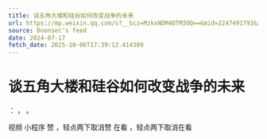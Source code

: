 ```yaml
---
title: 谈五角大楼和硅谷如何改变战争的未来
url: https://mp.weixin.qq.com/s?__biz=MzkxNDM4OTM3OQ==&mid=2247491793&idx=1&sn=c4e26785605e7baaaea7e63d2104dd29
source: Doonsec's feed
date: 2024-07-17
fetch_date: 2025-10-06T17:39:12.414309
---
```


# 谈五角大楼和硅谷如何改变战争的未来

：
，
。

视频
小程序
赞
，轻点两下取消赞
在看
，轻点两下取消在看